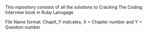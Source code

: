 This repository consists of all the solutions to Cracking The Coding Interview book in Ruby Lanugage.

File Name format: ChapX_Y indicates, X = Chapter number and Y = Question number
